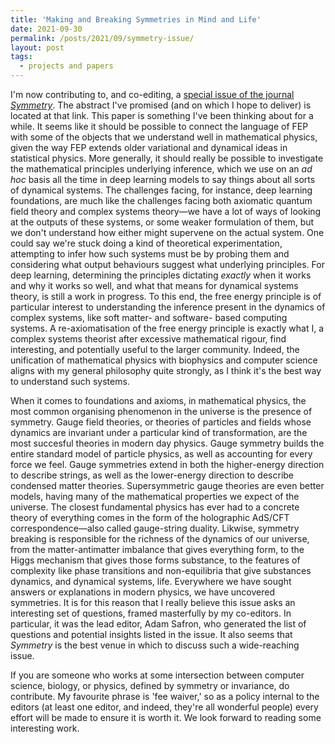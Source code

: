 ```yaml
---
title: 'Making and Breaking Symmetries in Mind and Life'
date: 2021-09-30
permalink: /posts/2021/09/symmetry-issue/
layout: post
tags:
  - projects and papers
---
```


I'm now contributing to, and co-editing, a [special issue of the journal _Symmetry_](https://www.mdpi.com/journal/symmetry/special_issues/Making_Breaking_Symmetries_Mind_Life). The abstract I've promised (and on which I hope to deliver) is located at that link. This paper is something I've been thinking about for a while. It seems like it should be possible to connect the language of FEP with some of the objects that we understand well in mathematical physics, given the way FEP extends older variational and dynamical ideas in statistical physics. More generally, it should really be possible to investigate the mathematical principles underlying inference, which we use on an _ad hoc_ basis all the time in deep learning models to say things about all sorts of dynamical systems. The challenges facing, for instance, deep learning foundations, are much like the challenges facing both axiomatic quantum field theory and complex systems theory—we have a lot of ways of looking at the outputs of these systems, or some weaker formulation of them, but we don't understand how either might supervene on the actual system. One could say we're stuck doing a kind of theoretical experimentation, attempting to infer how such systems must be by probing them and considering what output behaviours suggest what underlying principles. For deep learning, determining the principles dictating _exactly_ when it works and why it works so well, and what that means for dynamical systems theory, is still a work in progress. To this end, the free energy principle is of particular interest to understanding the inference present in the dynamics of complex systems, like soft matter- and software- based computing systems. A re-axiomatisation of the free energy principle is exactly what I, a complex systems theorist after excessive mathematical rigour, find interesting, and potentially useful to the larger community. Indeed, the unification of mathematical physics with biophysics and computer science aligns with my general philosophy quite strongly, as I think it's the best way to understand such systems.

When it comes to foundations and axioms, in mathematical physics, the most common organising phenomenon in the universe is the presence of symmetry. Gauge field theories, or theories of particles and fields whose dynamics are invariant under a particular kind of transformation, are the most succesful theories in modern day physics. Gauge symmetry builds the entire standard model of particle physics, as well as accounting for every force we feel. Gauge symmetries extend in both the higher-energy direction to describe strings, as well as the lower-energy direction to describe condensed matter theories. Supersymmetric gauge theories are even better models, having many of the mathematical properties we expect of the universe. The closest fundamental physics has ever had to a concrete theory of everything comes in the form of the holographic AdS/CFT correspondence—also called gauge-string duality. Likwise, symmetry breaking is responsible for the richness of the dynamics of our universe, from the matter-antimatter imbalance that gives everything form, to the Higgs mechanism that gives those forms substance, to the features of complexity like phase transitions and non-equilibria that give substances dynamics, and dynamical systems, life. Everywhere we have sought answers or explanations in modern physics, we have uncovered symmetries. It is for this reason that I really believe this issue asks an interesting set of questions, framed masterfully by my co-editors. In particular, it was the lead editor, Adam Safron, who generated the list of questions and potential insights listed in the issue. It also seems that _Symmetry_ is the best venue in which to discuss such a wide-reaching issue. 

If you are someone who works at some intersection between computer science, biology, or physics, defined by symmetry or invariance, do contribute. My favourite phrase is 'fee waiver,' so as a policy internal to the editors (at least one editor, and indeed, they're all wonderful people) every effort will be made to ensure it is worth it. We look forward to reading some interesting work.

